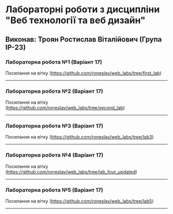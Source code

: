 # Лабораторні роботи з дисципліни "Веб технології та веб дизайн"

## Виконав: Троян Ростислав Віталійович (Група ІР-23)

### Лабораторна робота №1 (Варіант 17)
Посилання на вітку (https://github.com/roneslav/web_labs/tree/first_lab)

***
### Лабораторна робота №2 (Варіант 17)
Посилання на вітку (https://github.com/roneslav/web_labs/tree/second_lab)

***
### Лабораторна робота №3 (Варіант 17)
Посилання на вітку (https://github.com/roneslav/web_labs/tree/lab3)

***
### Лабораторна робота №4 (Варіант 17)
Посилання на вітку (https://github.com/roneslav/web_labs/tree/lab_four_updated)
***
### Лабораторна робота №5 (Варіант 17)
Посилання на вітку (https://github.com/roneslav/web_labs/tree/lab5)
***
